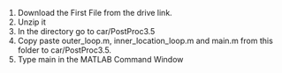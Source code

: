 1) Download the First File from the drive link.
2) Unzip it
3) In the directory go to car/PostProc3.5
4) Copy paste outer_loop.m, inner_location_loop.m and main.m from this folder to car/PostProc3.5.
5) Type main in the MATLAB Command Window